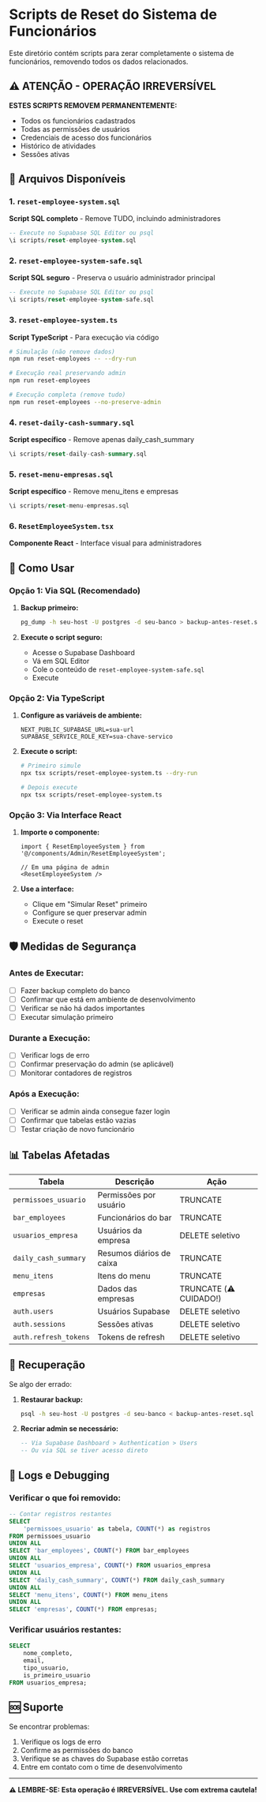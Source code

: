 # Scripts de Reset do Sistema de Funcionários

Este diretório contém scripts para zerar completamente o sistema de funcionários, removendo todos os dados relacionados.

## ⚠️ ATENÇÃO - OPERAÇÃO IRREVERSÍVEL

**ESTES SCRIPTS REMOVEM PERMANENTEMENTE:**
- Todos os funcionários cadastrados
- Todas as permissões de usuários
- Credenciais de acesso dos funcionários
- Histórico de atividades
- Sessões ativas

## 📁 Arquivos Disponíveis

### 1. `reset-employee-system.sql`
**Script SQL completo** - Remove TUDO, incluindo administradores
```sql
-- Execute no Supabase SQL Editor ou psql
\i scripts/reset-employee-system.sql
```

### 2. `reset-employee-system-safe.sql`
**Script SQL seguro** - Preserva o usuário administrador principal
```sql
-- Execute no Supabase SQL Editor ou psql
\i scripts/reset-employee-system-safe.sql
```

### 3. `reset-employee-system.ts`
**Script TypeScript** - Para execução via código
```bash
# Simulação (não remove dados)
npm run reset-employees -- --dry-run

# Execução real preservando admin
npm run reset-employees

# Execução completa (remove tudo)
npm run reset-employees --no-preserve-admin
```

### 4. `reset-daily-cash-summary.sql`
**Script específico** - Remove apenas daily_cash_summary
```sql
\i scripts/reset-daily-cash-summary.sql
```

### 5. `reset-menu-empresas.sql`
**Script específico** - Remove menu_itens e empresas
```sql
\i scripts/reset-menu-empresas.sql
```

### 6. `ResetEmployeeSystem.tsx`
**Componente React** - Interface visual para administradores

## 🚀 Como Usar

### Opção 1: Via SQL (Recomendado)

1. **Backup primeiro:**
   ```bash
   pg_dump -h seu-host -U postgres -d seu-banco > backup-antes-reset.sql
   ```

2. **Execute o script seguro:**
   - Acesse o Supabase Dashboard
   - Vá em SQL Editor
   - Cole o conteúdo de `reset-employee-system-safe.sql`
   - Execute

### Opção 2: Via TypeScript

1. **Configure as variáveis de ambiente:**
   ```env
   NEXT_PUBLIC_SUPABASE_URL=sua-url
   SUPABASE_SERVICE_ROLE_KEY=sua-chave-servico
   ```

2. **Execute o script:**
   ```bash
   # Primeiro simule
   npx tsx scripts/reset-employee-system.ts --dry-run
   
   # Depois execute
   npx tsx scripts/reset-employee-system.ts
   ```

### Opção 3: Via Interface React

1. **Importe o componente:**
   ```tsx
   import { ResetEmployeeSystem } from '@/components/Admin/ResetEmployeeSystem';
   
   // Em uma página de admin
   <ResetEmployeeSystem />
   ```

2. **Use a interface:**
   - Clique em "Simular Reset" primeiro
   - Configure se quer preservar admin
   - Execute o reset

## 🛡️ Medidas de Segurança

### Antes de Executar:
- [ ] Fazer backup completo do banco
- [ ] Confirmar que está em ambiente de desenvolvimento
- [ ] Verificar se não há dados importantes
- [ ] Executar simulação primeiro

### Durante a Execução:
- [ ] Verificar logs de erro
- [ ] Confirmar preservação do admin (se aplicável)
- [ ] Monitorar contadores de registros

### Após a Execução:
- [ ] Verificar se admin ainda consegue fazer login
- [ ] Confirmar que tabelas estão vazias
- [ ] Testar criação de novo funcionário

## 📊 Tabelas Afetadas

| Tabela | Descrição | Ação |
|--------|-----------|------|
| `permissoes_usuario` | Permissões por usuário | TRUNCATE |
| `bar_employees` | Funcionários do bar | TRUNCATE |
| `usuarios_empresa` | Usuários da empresa | DELETE seletivo |
| `daily_cash_summary` | Resumos diários de caixa | TRUNCATE |
| `menu_itens` | Itens do menu | TRUNCATE |
| `empresas` | Dados das empresas | TRUNCATE (⚠️ CUIDADO!) |
| `auth.users` | Usuários Supabase | DELETE seletivo |
| `auth.sessions` | Sessões ativas | DELETE seletivo |
| `auth.refresh_tokens` | Tokens de refresh | DELETE seletivo |

## 🔄 Recuperação

Se algo der errado:

1. **Restaurar backup:**
   ```bash
   psql -h seu-host -U postgres -d seu-banco < backup-antes-reset.sql
   ```

2. **Recriar admin se necessário:**
   ```sql
   -- Via Supabase Dashboard > Authentication > Users
   -- Ou via SQL se tiver acesso direto
   ```

## 📝 Logs e Debugging

### Verificar o que foi removido:
```sql
-- Contar registros restantes
SELECT 
    'permissoes_usuario' as tabela, COUNT(*) as registros
FROM permissoes_usuario
UNION ALL
SELECT 'bar_employees', COUNT(*) FROM bar_employees
UNION ALL
SELECT 'usuarios_empresa', COUNT(*) FROM usuarios_empresa
UNION ALL
SELECT 'daily_cash_summary', COUNT(*) FROM daily_cash_summary
UNION ALL
SELECT 'menu_itens', COUNT(*) FROM menu_itens
UNION ALL
SELECT 'empresas', COUNT(*) FROM empresas;
```

### Verificar usuários restantes:
```sql
SELECT 
    nome_completo, 
    email, 
    tipo_usuario, 
    is_primeiro_usuario
FROM usuarios_empresa;
```

## 🆘 Suporte

Se encontrar problemas:

1. Verifique os logs de erro
2. Confirme as permissões do banco
3. Verifique se as chaves do Supabase estão corretas
4. Entre em contato com o time de desenvolvimento

---

**⚠️ LEMBRE-SE: Esta operação é IRREVERSÍVEL. Use com extrema cautela!**